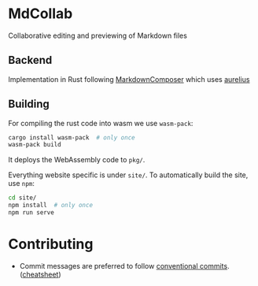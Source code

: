 # MdCollab

Collaborative editing and previewing of Markdown files

## Backend

Implementation in Rust following [MarkdownComposer](https://github.com/euclio/vim-markdown-composer) which uses [aurelius](https://github.com/euclio/aurelius)

## Building

For compiling the rust code into wasm we use `wasm-pack`:

```sh
cargo install wasm-pack  # only once
wasm-pack build
```

It deploys the WebAssembly code to `pkg/`.

Everything website specific is under `site/`.
To automatically build the site, use `npm`:

```sh
cd site/
npm install  # only once
npm run serve
```

# Contributing

- Commit messages are preferred to follow [conventional commits](https://www.conventionalcommits.org/en/v1.0.0-beta.4/). ([cheatsheet](https://cheatography.com/albelop/cheat-sheets/conventional-commits/))
